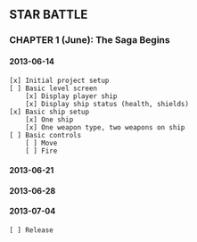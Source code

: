 ## STAR BATTLE

### CHAPTER 1 (June): The Saga Begins

#### 2013-06-14
    [x] Initial project setup
    [ ] Basic level screen
        [x] Display player ship
        [x] Display ship status (health, shields)
    [x] Basic ship setup
        [x] One ship
        [x] One weapon type, two weapons on ship
    [ ] Basic controls
        [ ] Move
        [ ] Fire
    
#### 2013-06-21

#### 2013-06-28

#### 2013-07-04
    [ ] Release
